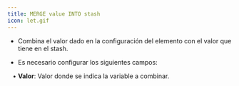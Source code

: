 ```yaml
---
title: MERGE value INTO stash
icon: let.gif
---
```


* Combina el valor dado en la configuración del elemento con el valor que tiene en el stash.

* Es necesario configurar los siguientes campos: <br />

&nbsp; &nbsp;• **Valor**: Valor donde se indica la variable a combinar.
